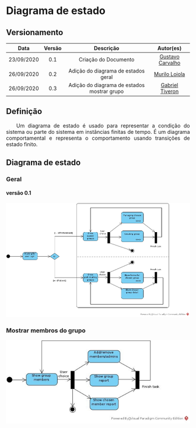 # Diagrama de estado
## Versionamento
| Data | Versão | Descrição | Autor(es) |
|:----:|:------:|:---------:|:---------:|
| 23/09/2020 | 0.1 | Criação do Documento | [Gustavo Carvalho](https://github.com/gustavocarvalho1002) |
| 26/09/2020 | 0.2 | Adição do diagrama de estados geral | [Murilo Loiola](https://github.com/murilo-dan) |
| 26/09/2020 | 0.3 | Adição do diagrama de estados mostrar grupo | [Gabriel Tiveron](https://github.com/GabrielTiveron) |

## Definição

<p align="justify">&emsp;&emsp;Um diagrama de estado é usado para representar a condição do sistema ou parte do sistema em instâncias finitas de tempo. É um diagrama comportamental e representa o comportamento usando transições de estado finito.</p>

## Diagrama de estado
### Geral
#### versão 0.1
[![diagrama_de_estados_geral](./img/diagrama_de_estados_geral.jpg)](./img/diagrama_de_estados_geral.jpg)

### Mostrar membros do grupo
[![diagrama_de_estado_membros](./img/diagrama_de_estados_membros.jpg)](./img/diagrama_de_estados_membros.jpg)
